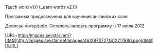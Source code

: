 Teach word v1.0 (Learn words v2.0)

Программа предназначена для изучения английских слов.

Дописан интерфейс. Осталось напсать программу :) 17 июля 2012

[URL=http://images.sevstar.net/][IMG]http://images.sevstar.net/images/46128737271812217880.png[/IMG][/URL]